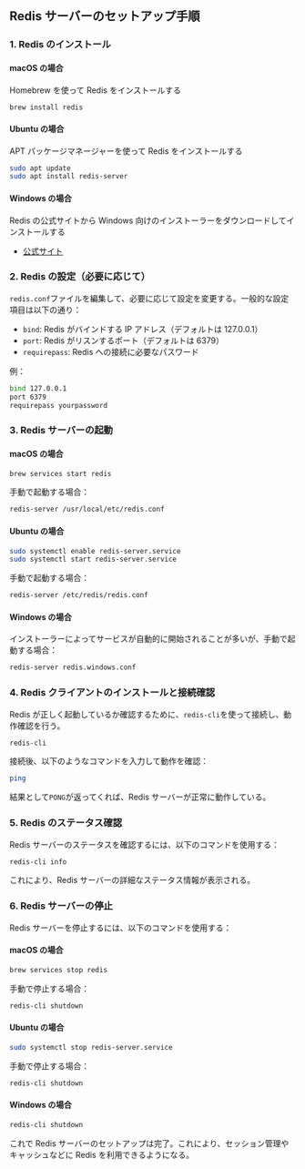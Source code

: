 ## Redis サーバーのセットアップ手順

### 1. Redis のインストール

#### macOS の場合

Homebrew を使って Redis をインストールする

```sh
brew install redis
```

#### Ubuntu の場合

APT パッケージマネージャーを使って Redis をインストールする

```sh
sudo apt update
sudo apt install redis-server
```

#### Windows の場合

Redis の公式サイトから Windows 向けのインストーラーをダウンロードしてインストールする

- [公式サイト](https://redis.io/download)

### 2. Redis の設定（必要に応じて）

`redis.conf`ファイルを編集して、必要に応じて設定を変更する。一般的な設定項目は以下の通り：

- `bind`: Redis がバインドする IP アドレス（デフォルトは 127.0.0.1）
- `port`: Redis がリスンするポート（デフォルトは 6379）
- `requirepass`: Redis への接続に必要なパスワード

例：

```sh
bind 127.0.0.1
port 6379
requirepass yourpassword
```

### 3. Redis サーバーの起動

#### macOS の場合

```sh
brew services start redis
```

手動で起動する場合：

```sh
redis-server /usr/local/etc/redis.conf
```

#### Ubuntu の場合

```sh
sudo systemctl enable redis-server.service
sudo systemctl start redis-server.service
```

手動で起動する場合：

```sh
redis-server /etc/redis/redis.conf
```

#### Windows の場合

インストーラーによってサービスが自動的に開始されることが多いが、手動で起動する場合：

```sh
redis-server redis.windows.conf
```

### 4. Redis クライアントのインストールと接続確認

Redis が正しく起動しているか確認するために、`redis-cli`を使って接続し、動作確認を行う。

```sh
redis-cli
```

接続後、以下のようなコマンドを入力して動作を確認：

```sh
ping
```

結果として`PONG`が返ってくれば、Redis サーバーが正常に動作している。

### 5. Redis のステータス確認

Redis サーバーのステータスを確認するには、以下のコマンドを使用する：

```sh
redis-cli info
```

これにより、Redis サーバーの詳細なステータス情報が表示される。

### 6. Redis サーバーの停止

Redis サーバーを停止するには、以下のコマンドを使用する：

#### macOS の場合

```sh
brew services stop redis
```

手動で停止する場合：

```sh
redis-cli shutdown
```

#### Ubuntu の場合

```sh
sudo systemctl stop redis-server.service
```

手動で停止する場合：

```sh
redis-cli shutdown
```

#### Windows の場合

```sh
redis-cli shutdown
```

これで Redis サーバーのセットアップは完了。これにより、セッション管理やキャッシュなどに Redis を利用できるようになる。
